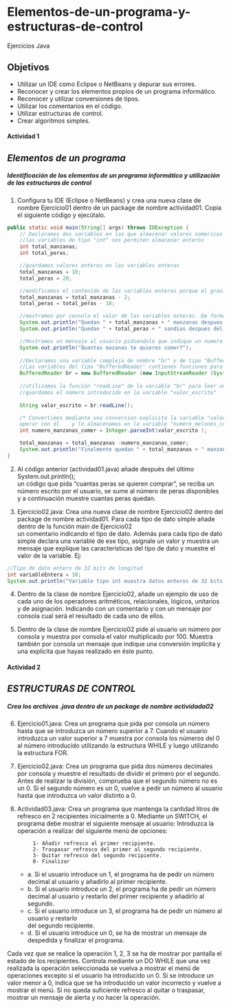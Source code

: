 # Elementos-de-un-programa-y-estructuras-de-control
Ejercicios Java

## Objetivos


-	Utilizar un IDE como Eclipse o NetBeans y depurar sus errores.
-	Reconocer y crear los elementos propios de un programa informático.
-	Reconocer y utilizar conversiones de tipos.
-	Utilizar los comentarios en el código.
-	Utilizar estructuras de control.
-	Crear algoritmos simples.


#### Actividad 1
## *Elementos de un programa*


##### **Identificación de los elementos de un programa informático y utilización de las estructuras de control**


1. Configura tu IDE (Eclipse o NetBeans) y crea una nueva clase de nombre  Ejercicio01 
dentro de un package de nombre actividad01. Copia el siguiente código y ejecútalo. 

```java
public static void main(String[] args) throws IOException {
    // Declaramos dos variables en las que almacenar valores númericos
    //las variables de tipo "int" nos permiten almacenar enteros
    int total_manzanas; 
    int total_peras;

    //guardamos valores enteros en las variables enteras
    total_manzanas = 10;
    total_peras = 20;

    //modificamos el contenido de las variables enteras porque el granizo las ha mermado
    total_manzanas = total_manzanas - 2;
    total_peras = total_peras - 10;

    //mostramos por consola el valor de las variables enteras. De forma implícita se convierte de de int a string.
    System.out.println("Quedan " + total_manzanas + " manzanas despues del granizo");
    System.out.println("Quedan " + total_peras + " sandias despues del granizo");

    //Mostramos un mensaje al usuario pidiendole que indique un numero por consola
    System.out.println("Quantas mazanas te quieres comer?");
    
    //Declaramos una variable compleja de nombre "br" y de tipo "BufferedReader".
    //Las variables del tipo "BufferedReader" contienen funciones para leer datos por consola
    BufferedReader br = new BufferedReader (new InputStreamReader (System.in));
    
    //utilizamos la función "readLine" de la variable "br" para leer un dato por consola
    //guardamos el número introducido en la variable "valor_escrito"
    
    String valor_escrito = br.readLine();

    /* Convertimos mediante una conversion explicita la variable "valor_escrito" a un valor entero para poder 
    operar con él    y lo almacenamos en la variable "numero_melones_comer" */
    int numero_manzanas_comer = Integer.parseInt(valor_escrito );

    total_manzanas = total_manzanas -numero_manzanas_comer;
    System.out.println("Finalmente quedan " + total_manzanas + " manzanas");	  
}
```

2. Al código anterior (actividad01.java) añade después del último System.out.println();  
un código que pida “cuantas peras se quieren comprar”, se reciba un número 
escrito por el usuario, se sume  al número de peras disponibles y a continuación 
muestre cuantas peras quedan. 

3. Ejercicio02.java: Crea una nueva clase de nombre Ejercicio02 dentro del package 
de nombre actividad01. 
Para cada tipo de dato simple añade dentro de la función main de Ejercicio02  
un comentario indicando el tipo de dato. Además  para cada tipo de dato simple 
declara una variable de ese tipo, asígnale un valor y muestra un mensaje que 
explique las características del tipo de dato y muestre el valor de la variable. 
Ej:
```java
//Tipo de dato entero de 32 bits de longitud
int variableEntera = 10;
System.out.println("Variable tipo int muestra datos enteros de 32 bits. Ejemplo: " + variableEntera);
```

4.	Dentro de la clase de nombre Ejercicio02, añade un ejemplo de uso de cada uno de 
los operadores aritméticos,  relacionales, lógicos, unitarios y de asignación. 
Indicando con un comentario y con un mensaje por consola cual será el resultado 
de cada uno de ellos.

5.	Dentro de la clase de nombre Ejercicio02 pide al usuario un número por consola y 
muestra por consola el valor multiplicado por 100. Muestra también por consola 
un mensaje que indique una conversión implícita y una explícita que hayas 
realizado en éste punto.




#### Actividad 2
## *ESTRUCTURAS DE CONTROL*


##### **Crea los archivos .java dentro de un package de nombre actividada02**


6. Ejercicio01.java: Crea un programa que pida por consola un número hasta que se 
introduzca un número superior a 7. Cuando el usuario introduzca un valor superior a 
7 muestra por consola los números del 0 al número introducido utilizando la 
estructura WHILE y luego utilizando la estructura FOR.

7. Ejercicio02.java: Crea un programa que pida dos números decimales por consola y 
muestre el resultado de dividir el primero por el segundo. Antes de realizar la división, 
comprueba que el segundo número no es un 0. Si el segundo número es un 0, vuelve 
a pedir un número al usuario hasta que introduzca un valor distinto a 0.

8. Actividad03.java: Crea un programa que mantenga la cantidad litros de refresco en 
2 recipientes inicialmente a 0. Mediante un SWITCH, el programa debe mostrar el 
siguiente mensaje al usuario:
Introduzca la operación a realizar del siguiente menú de opciones:

			1- Añadir refresco al primer recipiente.
			2- Traspasar refresco del primer al segundo recipiente.
			3- Quitar refresco del segundo recipiente.
			0- Finalizar

    * a.	Si el usuario introduce un 1, el programa ha de pedir un número decimal al usuario y 
    añadirlo al primer recipiente.
    * b.	Si el usuario introduce un 2, el programa ha de pedir un número decimal al usuario y restarlo del primer recipiente y 
    añadirlo al segundo.
    * c.	Si el usuario introduce un 3, el programa ha de pedir un número al usuario y restarlo  
    del segundo recipiente.
    * d.	Si el usuario introduce un 0, se ha de mostrar un mensaje de despedida y finalizar 
    el programa.

Cada vez que se realice la operación 1, 2, 3  se ha de mostrar por pantalla el estado de los 
recipientes.
Controla mediante un DO WHILE que una vez realizada la operación seleccionada se vuelva 
a mostrar el menú de operaciones excepto si el usuario ha introducido un 0. 
Si se introduce un valor menor a 0, indica que se ha introducido un valor incorrecto y vuelve 
a mostrar el menú.
Si no queda suficiente refresco al quitar o traspasar, mostrar un mensaje de alerta y no hacer 
la operación.


